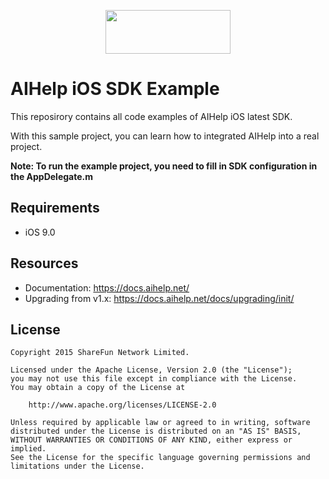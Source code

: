 [<p align="center"><img src="https://cdn.aihelp.net/logo/logo.png" data-canonical-src="https://cdn.aihelp.net/logo/logo.png" width="200" height="70" align="center"/></p>](https://aihelp.net)



# AIHelp iOS SDK Example



This reposirory contains all code examples of AIHelp iOS latest SDK.

With this sample project, you can learn how to integrated AIHelp into a real project.

**Note: To run the example project, you need to fill in SDK configuration in the AppDelegate.m**


## Requirements

- iOS 9.0



## Resources

- Documentation: https://docs.aihelp.net/
- Upgrading from v1.x: https://docs.aihelp.net/docs/upgrading/init/



## License

```
Copyright 2015 ShareFun Network Limited.

Licensed under the Apache License, Version 2.0 (the "License");
you may not use this file except in compliance with the License.
You may obtain a copy of the License at

    http://www.apache.org/licenses/LICENSE-2.0

Unless required by applicable law or agreed to in writing, software
distributed under the License is distributed on an "AS IS" BASIS,
WITHOUT WARRANTIES OR CONDITIONS OF ANY KIND, either express or implied.
See the License for the specific language governing permissions and
limitations under the License.
```

